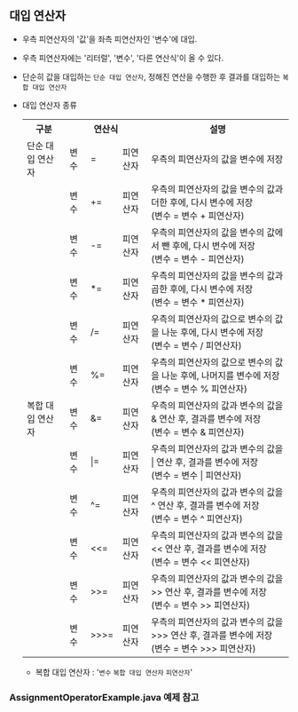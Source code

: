## 대입 연산자
- 우측 피연산자의 '값'을 좌측 피연산자인 '변수'에 대입.
- 우측 피연산자에는 '리터럴', '변수', '다른 연산식'이 올 수 있다.
- 단순히 값을 대입하는 `단순 대입 연산자`, 정해진 연산을 수행한 후 결과를 대입하는 `복합 대입 연산자`
- 대입 연산자 종류
  <table>
    <tr>
      <th>구분</th>
      <th colspan="3">연산식</th>
      <th>설명</th>
    </tr>
    <tr>
      <td>단순 대입 연산자</td>
      <td>변수</td>
      <td>=</td>
      <td>피연산자</td>
      <td>우측의 피연산자의 값을 변수에 저장</td>
    </tr>
    <tr>
      <td rowspan="11">복합 대입 연산자</td>
      <td>변수</td>
      <td>+=</td>
      <td>피연산자</td>
      <td>우측의 피연산자의 값을 변수의 값과 더한 후에, 다시 변수에 저장<br>(변수 = 변수 + 피연산자)</td>
    </tr>
    <tr>
      <td>변수</td>
      <td>-=</td>
      <td>피연산자</td>
      <td>우측의 피연산자의 값을 변수의 값에서 뺀 후에, 다시 변수에 저장<br>(변수 = 변수 - 피연산자)</td>
    </tr>
    <tr>
      <td>변수</td>
      <td>*=</td>
      <td>피연산자</td>
      <td>우측의 피연산자의 값을 변수의 값과 곱한 후에, 다시 변수에 저장<br>(변수 = 변수 * 피연산자)</td>
    </tr>
    <tr>
      <td>변수</td>
      <td>/=</td>
      <td>피연산자</td>
      <td>우측의 피연산자의 값으로 변수의 값을 나눈 후에, 다시 변수에 저장<br>(변수 = 변수 / 피연산자)</td>
    </tr>
    <tr>
      <td>변수</td>
      <td>%=</td>
      <td>피연산자</td>
      <td>우측의 피연산자의 값으로 변수의 값을 나눈 후에, 나머지를 변수에 저장<br>(변수 = 변수 % 피연산자)</td>
    </tr>
    <tr>
      <td>변수</td>
      <td>&=</td>
      <td>피연산자</td>
      <td>우측의 피연산자의 값과 변수의 값을 & 연산 후, 결과를 변수에 저장<br>(변수 = 변수 & 피연산자)</td>
    </tr>
    <tr>
      <td>변수</td>
      <td>|=</td>
      <td>피연산자</td>
      <td>우측의 피연산자의 값과 변수의 값을 | 연산 후, 결과를 변수에 저장<br>(변수 = 변수 | 피연산자)</td>
    </tr>
    <tr>
      <td>변수</td>
      <td>^=</td>
      <td>피연산자</td>
      <td>우측의 피연산자의 값과 변수의 값을 ^ 연산 후, 결과를 변수에 저장<br>(변수 = 변수 ^ 피연산자)</td>
    </tr>
    <tr>
      <td>변수</td>
      <td><<=</td>
      <td>피연산자</td>
      <td>우측의 피연산자의 값과 변수의 값을 << 연산 후, 결과를 변수에 저장<br>(변수 = 변수 << 피연산자)</td>
    </tr>
    <tr>
      <td>변수</td>
      <td>>>=</td>
      <td>피연산자</td>
      <td>우측의 피연산자의 값과 변수의 값을 >> 연산 후, 결과를 변수에 저장<br>(변수 = 변수 >> 피연산자)</td>
    </tr>
    <tr>
      <td>변수</td>
      <td>>>>=</td>
      <td>피연산자</td>
      <td>우측의 피연산자의 값과 변수의 값을 >>> 연산 후, 결과를 변수에 저장<br>(변수 = 변수 >>> 피연산자)</td>
    </tr>
  </table>
  
  - 복합 대입 연산자 : '`변수` `복합 대입 연산자` `피연산자`'
### AssignmentOperatorExample.java 예제 참고
